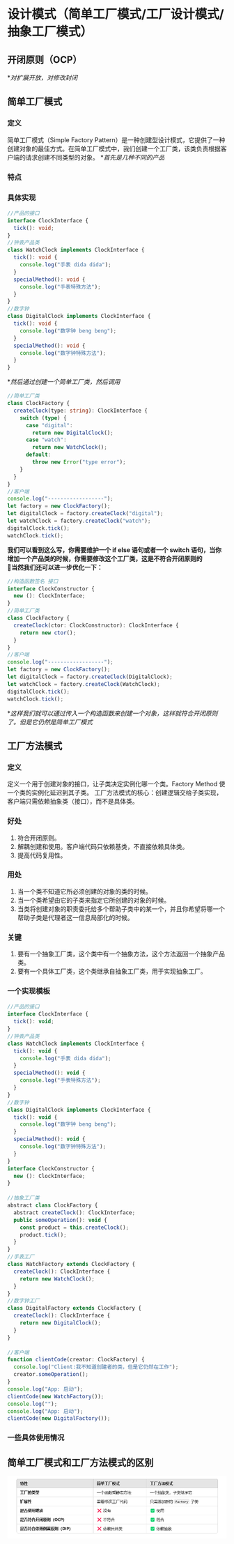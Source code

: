 # 设计模式（简单工厂模式/工厂设计模式/抽象工厂模式）

## 开闭原则（OCP）

\*_对扩展开放，对修改封闭_

## 简单工厂模式

### 定义

简单工厂模式（Simple Factory Pattern）是一种创建型设计模式，它提供了一种创建对象的最佳方式。在简单工厂模式中，我们创建一个工厂类，该类负责根据客户端的请求创建不同类型的对象。 \*_首先是几种不同的产品_

### 特点

### 具体实现

```ts
//产品的接口
interface ClockInterface {
  tick(): void;
}
//钟表产品类
class WatchClock implements ClockInterface {
  tick(): void {
    console.log("手表 dida dida");
  }
  specialMethod(): void {
    console.log("手表特殊方法");
  }
}
//数字钟
class DigitalClock implements ClockInterface {
  tick(): void {
    console.log("数字钟 beng beng");
  }
  specialMethod(): void {
    console.log("数字钟特殊方法");
  }
}
```

\*_然后通过创建一个简单工厂类，然后调用_

```ts
//简单工厂类
class ClockFactory {
  createClock(type: string): ClockInterface {
    switch (type) {
      case "digital":
        return new DigitalClock();
      case "watch":
        return new WatchClock();
      default:
        throw new Error("type error");
    }
  }
}
//客户端
console.log("------------------");
let factory = new ClockFactory();
let digitalClock = factory.createClock("digital");
let watchClock = factory.createClock("watch");
digitalClock.tick();
watchClock.tick();
```

**我们可以看到这么写，你需要维护一个 if else 语句或者一个 switch 语句，当你增加一个产品类的时候，你需要修改这个工厂类，这是不符合开闭原则的**  
🔴**当然我们还可以进一步优化一下：**

```ts
//构造函数签名 接口
interface ClockConstructor {
  new (): ClockInterface;
}
//简单工厂类
class ClockFactory {
  createClock(ctor: ClockConstructor): ClockInterface {
    return new ctor();
  }
}
//客户端
console.log("------------------");
let factory = new ClockFactory();
let digitalClock = factory.createClock(DigitalClock);
let watchClock = factory.createClock(WatchClock);
digitalClock.tick();
watchClock.tick();
```

\*_这样我们就可以通过传入一个构造函数来创建一个对象，这样就符合开闭原则了。但是它仍然是简单工厂模式_

## 工厂方法模式

### 定义

定义一个用于创建对象的接口，让子类决定实例化哪一个类。Factory Method 使一个类的实例化延迟到其子类。
工厂方法模式的核心：创建逻辑交给子类实现，客户端只需依赖抽象类（接口），而不是具体类。

### 好处

1. 符合开闭原则。
2. 解耦创建和使用。客户端代码只依赖基类，不直接依赖具体类。
3. 提高代码复用性。

### 用处

1. 当一个类不知道它所必须创建的对象的类的时候。
2. 当一个类希望由它的子类来指定它所创建的对象的时候。
3. 当类将创建对象的职责委托给多个帮助子类中的某一个，并且你希望将哪一个帮助子类是代理者这一信息局部化的时候。

### 关键

1. 要有一个抽象工厂类，这个类中有一个抽象方法，这个方法返回一个抽象产品类。
2. 要有一个具体工厂类，这个类继承自抽象工厂类，用于实现抽象工厂。

### 一个实现模板

```js
//产品的接口
interface ClockInterface {
  tick(): void;
}
//钟表产品类
class WatchClock implements ClockInterface {
  tick(): void {
    console.log("手表 dida dida");
  }
  specialMethod(): void {
    console.log("手表特殊方法");
  }
}
//数字钟
class DigitalClock implements ClockInterface {
  tick(): void {
    console.log("数字钟 beng beng");
  }
  specialMethod(): void {
    console.log("数字钟特殊方法");
  }
}
interface ClockConstructor {
  new (): ClockInterface;
}

//抽象工厂类
abstract class ClockFactory {
  abstract createClock(): ClockInterface;
  public someOperation(): void {
    const product = this.createClock();
    product.tick();
  }
}
//手表工厂
class WatchFactory extends ClockFactory {
  createClock(): ClockInterface {
    return new WatchClock();
  }
}
//数字钟工厂
class DigitalFactory extends ClockFactory {
  createClock(): ClockInterface {
    return new DigitalClock();
  }
}

//客户端
function clientCode(creator: ClockFactory) {
  console.log("Client:我不知道创建者的类，但是它仍然在工作");
  creator.someOperation();
}
console.log("App: 启动");
clientCode(new WatchFactory());
console.log("");
console.log("App: 启动");
clientCode(new DigitalFactory());

```

### 一些具体使用情况

## 简单工厂模式和工厂方法模式的区别

![alt text](1741939018805.png)
